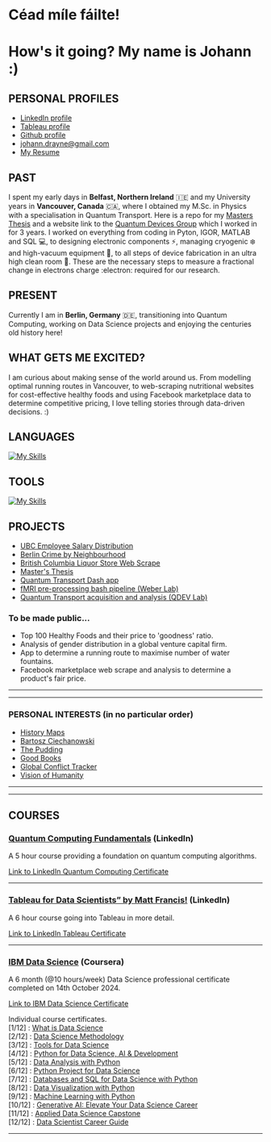 # Céad míle fáilte! 
# How's it going? My name is Johann :)


## PERSONAL PROFILES
- [LinkedIn profile](https://www.linkedin.com/in/johann-drayne/)
- [Tableau profile](https://public.tableau.com/app/profile/johann.drayne/vizzes)
- [Github profile](https://github.com/johann997)
- [johann.drayne@gmail.com](mailto:johann.drayne@gmail.com?subject=Github%20Reachout%20:%20[Your%20Subject%20Here])
- [My Resume](https://github.com/johann997/Resume)


## PAST
I spent my early days in **Belfast, Northern Ireland** 🇮🇪 and my University years in **Vancouver, Canada** 🇨🇦, where I obtained my M.Sc. in Physics with a specialisation in Quantum Transport. Here is a repo for my [Masters Thesis](https://github.com/johann997/QDEV_masters_thesis) and a website link to the [Quantum Devices Group](https://phas.ubc.ca/~qdev/?p=home) which I worked in for 3 years. I worked on everything from coding in Pyton, IGOR, MATLAB and SQL 💻,  to designing electronic components ⚡, managing cryogenic ❄️ and high-vacuum equipment 🔩, to all steps of device fabrication in an ultra high clean room 🥼. These are the necessary steps to measure a fractional change in electrons charge :electron: required for our research.
</br>

## PRESENT
Currently I am in **Berlin, Germany** 🇩🇪, transitioning into Quantum Computing, working on Data Science projects and enjoying the centuries old history here!

## WHAT GETS ME EXCITED?
I am curious about making sense of the world around us. From modelling optimal running routes in Vancouver, to web-scraping nutritional websites for cost-effective healthy foods and using Facebook marketplace data to determine competitive pricing, I love telling stories through data-driven decisions. :)

## LANGUAGES
[![My Skills](https://skillicons.dev/icons?i=py,matlab,r,php,latex,linux,bash,arduino)](https://skillicons.dev)

## TOOLS
[![My Skills](https://skillicons.dev/icons?i=git,mysql,sklearn,grafana,docker,anaconda,vscode,postgres,wordpress)](https://skillicons.dev)


## PROJECTS
- [UBC Employee Salary Distribution](https://github.com/johann997/UBC-Employee-Salary)
- [Berlin Crime by Neighbourhood](https://github.com/johann997/Berlin_Mauerweg)
- [British Columbia Liquor Store Web Scrape](https://github.com/johann997/BCL_WebScrape)
- [Master's Thesis](https://github.com/johann997/QDEV_masters_thesis)
- [Quantum Transport Dash app](https://github.com/johann997/2deg_yodels)
- [fMRI pre-processing bash pipeline (Weber Lab)](https://github.com/WeberLab/LRTC_PLOSComplex)
- [Quantum Transport acquisition and analysis (QDEV Lab)](https://github.com/folk-lab/IgorAcq)


### To be made public...
- Top 100 Healthy Foods and their price to 'goodness' ratio.
- Analysis of gender distribution in a global venture capital firm.
- App to determine a running route to maximise number of water fountains.
- Facebook marketplace web scrape and analysis to determine a product's fair price.

---
---

### PERSONAL INTERESTS (in no particular order)
- [History Maps](https://history-maps.com)
- [Bartosz Ciechanowski](https://ciechanow.ski/archives/)
- [The Pudding](https://pudding.cool)
- [Good Books](https://www.goodbooks.io/top-100/non-fiction)
- [Global Conflict Tracker](https://www.cfr.org/global-conflict-tracker)
- [Vision of Humanity](https://www.visionofhumanity.org)

---
---

## COURSES

### [Quantum Computing Fundamentals](https://www.linkedin.com/learning/quantum-computing-fundamentals/learn-quantum-computing) (LinkedIn)
A 5 hour course providing a foundation on quantum computing algorithms. 

[Link to LinkedIn Quantum Computing Certificate](https://www.linkedin.com/learning/certificates/3a6cbcbbbf602f1a68b2762299684741bb0571b182fc0baccd0211f30f152940?trk=share_certificate)

---

### [Tableau for Data Scientists” by Matt Francis!](https://www.linkedin.com/learning/tableau-for-data-scientists) (LinkedIn)
A 6 hour course going into Tableau in more detail. 

[Link to LinkedIn Tableau Certificate](https://www.linkedin.com/learning/certificates/65a5b21716a5a27a44733369d1dafeb03bf80e39df4496b37931a1ed5c100006?trk=share_certificate)

---

### [IBM Data Science](https://www.coursera.org/professional-certificates/ibm-data-science) (Coursera)
A 6 month (@10 hours/week) Data Science professional certificate completed on 14th October 2024. 

[Link to IBM Data Science Certificate](https://coursera.org/share/d5da6568a3f49f33759acb9225d6ac49) </br>

Individual course certificates. </br>
[1/12] : [What is Data Science](https://coursera.org/share/1339e4a7cae37ed25346e7dc7a298166) </br>
[2/12] : [Data Science Methodology](https://coursera.org/share/d3f374fd8dd485fad64fa4d8419bd347) </br>
[3/12] : [Tools for Data Science](https://coursera.org/share/18e664486c707a454bc91218ab2c81ef) </br>
[4/12] : [Python for Data Science, AI & Development](https://coursera.org/share/6e5b15ebc80167142ac9e59a15fa62ca) </br>
[5/12] : [Data Analysis with Python](https://coursera.org/share/aa16f5ed60c96cafefc18cf8bec0c441) </br>
[6/12] : [Python Project for Data Science](https://coursera.org/share/ddbe05553fc4478c8ee4c2ccbcb27964) </br>
[7/12] : [Databases and SQL for Data Science with Python](https://coursera.org/share/25029c70fe4111b27f8edc0006ebf401)</br>
[8/12] : [Data Visualization with Python
](https://coursera.org/share/db32827572d1fe0f94d603701fc4e8d6) </br>
[9/12] : [Machine Learning with Python](https://coursera.org/share/dbbad84c6af475f5d6e4a7c0910246ec) </br>
[10/12] : [Generative AI: Elevate Your Data Science Career](https://coursera.org/share/ef0d821154321c11a779aab6cf21fd2d) </br>
[11/12] : [Applied Data Science Capstone](https://coursera.org/share/439b8c73705bb63abf028376c5cf907b) </br>
[12/12] : [Data Scientist Career Guide](https://coursera.org/share/f7282c57a373b0b79ed14acf32c48bf4) </br>


---

